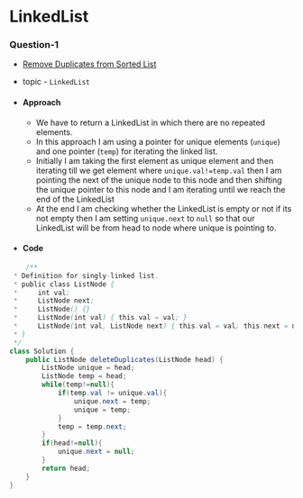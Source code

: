# LinkedList

### Question-1

- [Remove Duplicates from Sorted List](https://leetcode.com/problems/remove-duplicates-from-sorted-list/)

- topic - `LinkedList`

- #### Approach

  - We have to return a LinkedList in which there are no repeated elements.
  - In this approach I am using a pointer for unique elements (`unique`) and one pointer (`temp`) for iterating the linked list.
  - Initially I am taking the first element as unique element and then iterating till we get element where `unique.val!=temp.val` then I am pointing the next of the unique node to this node and then shifting the unique pointer to this node and I am iterating until we reach the end of the LinkedList
  - At the end I am checking whether the LinkedList is empty or not if its not empty then I am setting `unique.next` to `null` so that our LinkedList will be from head to node where unique is pointing to.

- #### Code

```java
    /**
 * Definition for singly-linked list.
 * public class ListNode {
 *     int val;
 *     ListNode next;
 *     ListNode() {}
 *     ListNode(int val) { this.val = val; }
 *     ListNode(int val, ListNode next) { this.val = val; this.next = next; }
 * }
 */
class Solution {
    public ListNode deleteDuplicates(ListNode head) {
        ListNode unique = head;
        ListNode temp = head;
        while(temp!=null){
            if(temp.val != unique.val){
                unique.next = temp;
                unique = temp;
            }
            temp = temp.next;
        }
        if(head!=null){
            unique.next = null;
        }
        return head;
    }
}
```

